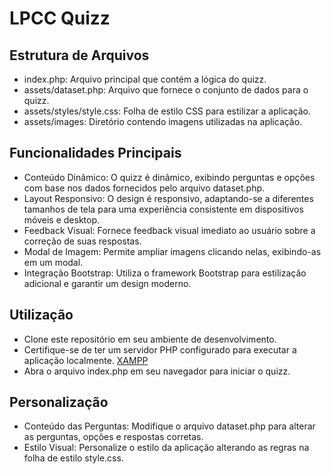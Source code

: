 # LPCC Quizz

## Estrutura de Arquivos

* index.php: Arquivo principal que contém a lógica do quizz.
* assets/dataset.php: Arquivo que fornece o conjunto de dados para o quizz.
* assets/styles/style.css: Folha de estilo CSS para estilizar a aplicação.
* assets/images: Diretório contendo imagens utilizadas na aplicação.

## Funcionalidades Principais

* Conteúdo Dinâmico: O quizz é dinâmico, exibindo perguntas e opções com base nos dados fornecidos pelo arquivo dataset.php.
* Layout Responsivo: O design é responsivo, adaptando-se a diferentes tamanhos de tela para uma experiência consistente em dispositivos móveis e desktop.
* Feedback Visual: Fornece feedback visual imediato ao usuário sobre a correção de suas respostas.
* Modal de Imagem: Permite ampliar imagens clicando nelas, exibindo-as em um modal.
* Integração Bootstrap: Utiliza o framework Bootstrap para estilização adicional e garantir um design moderno.

## Utilização

* Clone este repositório em seu ambiente de desenvolvimento.
* Certifique-se de ter um servidor PHP configurado para executar a aplicação localmente. [XAMPP](https://www.apachefriends.org/)
* Abra o arquivo index.php em seu navegador para iniciar o quizz.

## Personalização
* Conteúdo das Perguntas: Modifique o arquivo dataset.php para alterar as perguntas, opções e respostas corretas.
* Estilo Visual: Personalize o estilo da aplicação alterando as regras na folha de estilo style.css.
